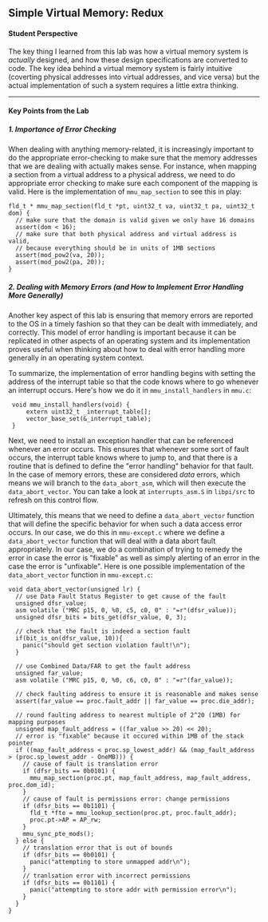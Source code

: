 ## Simple Virtual Memory: Redux

#### Student Perspective

The key thing I learned from this lab was how a virtual memory system is 
_actually_ designed, and how these design specifications are converted to code. 
The key idea behind a virtual memory system is fairly intuitive (coverting 
physical addresses into virtual addresses, and vice versa) but the actual 
implementation of such a system requires a little extra thinking. 

------------------------------------------------------------------------------

#### Key Points from the Lab

##### 1. Importance of Error Checking

When dealing with anything memory-related, it is increasingly important to do 
the appropriate error-checking to make sure that the memory addresses that we 
are dealing with actually makes sense. For instance, when mapping a section from
a virtual address to a physical address, we need to do appropriate error checking
to make sure each component of the mapping is valid. Here is the implementation 
of `mmu_map_section` to see this in play:

    fld_t * mmu_map_section(fld_t *pt, uint32_t va, uint32_t pa, uint32_t dom) {
      // make sure that the domain is valid given we only have 16 domains
      assert(dom < 16);
      // make sure that both physical address and virtual address is valid, 
      // because everything should be in units of 1MB sections
      assert(mod_pow2(va, 20));
      assert(mod_pow2(pa, 20));
    }


##### 2. Dealing with Memory Errors (and How to Implement Error Handling More Generally)

Another key aspect of this lab is ensuring that memory errors are reported to the 
OS in a timely fashion so that they can be dealt with immediately, and correctly. 
This model of error handling is important because it can be replicated in other 
aspects of an operating system and its implementation proves useful when thinking 
about how to deal with error handling more generally in an operating system context. 

To summarize, the implementation of error handling begins with setting the address 
of the interrupt table so that the code knows where to go whenever an interrupt occurs.
Here's how we do 
it in `mmu_install_handlers` in `mmu.c`:

     void mmu_install_handlers(void) {
         extern uint32_t _interrupt_table[];
         vector_base_set(&_interrupt_table);
     }


Next, we need to install an exception handler that can be referenced whenever an error 
occurs. This ensures that whenever some sort of fault occurs, the interrupt table knows 
where to jump to, and that there is a routine that is defined to define the "error 
handling" behavior for that fault. In the case of memory errors, these are considered 
_data_ errors, which means we will branch to the `data_abort_asm`, which will then execute
the `data_abort_vector`. You can take a look at `interrupts_asm.S` in `libpi/src` to 
refresh on this control flow. 

Ultimately, this means that we need to define a `data_abort_vector` function that will 
define the specific behavior for when such a data access error occurs. In our case, we 
do this in `mmu-except.c` where we define a `data_abort_vector` function that will deal
with a data abort fault appropriately. In our case, we do a combination of trying to 
remedy the error in case the error is "fixable" as well as simply alerting of an error 
in the case the error is "unfixable". Here is one possible implementation of the 
`data_abort_vector` function in `mmu-except.c`:

    void data_abort_vector(unsigned lr) {
      // use Data Fault Status Register to get cause of the fault
      unsigned dfsr_value;                                              
      asm volatile ("MRC p15, 0, %0, c5, c0, 0" : "=r"(dfsr_value)); 
      unsigned dfsr_bits = bits_get(dfsr_value, 0, 3);

      // check that the fault is indeed a section fault
      if(bit_is_on(dfsr_value, 10)){ 
        panic("should get section violation fault!\n"); 
      }

      // use Combined Data/FAR to get the fault address
      unsigned far_value;                                              
      asm volatile ("MRC p15, 0, %0, c6, c0, 0" : "=r"(far_value));

      // check faulting address to ensure it is reasonable and makes sense
      assert(far_value == proc.fault_addr || far_value == proc.die_addr);

      // round faulting address to nearest multiple of 2^20 (1MB) for mapping purposes
      unsigned map_fault_address = ((far_value >> 20) << 20); 
      // error is "fixable" because it occured within 1MB of the stack pointer
      if ((map_fault_address < proc.sp_lowest_addr) && (map_fault_address > (proc.sp_lowest_addr - OneMB))) {
        // cause of fault is translation error
        if (dfsr_bits == 0b0101) {
          mmu_map_section(proc.pt, map_fault_address, map_fault_address, proc.dom_id); 
        }
        // cause of fault is permissions error: change permissions
        if (dfsr_bits == 0b1101) {
          fld_t *fte = mmu_lookup_section(proc.pt, proc.fault_addr);
          proc.pt->AP = AP_rw;
        }
        mmu_sync_pte_mods();
      } else {
        // translation error that is out of bounds
        if (dfsr_bits == 0b0101) {
          panic("attempting to store unmapped addr\n");
        }
        // tranlsation error with incorrect permissions
        if (dfsr_bits == 0b1101) {
          panic("attempting to store addr with permission error\n");
        }
      }
    }
